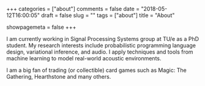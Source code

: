 +++
categories = ["about"]
comments = false
date = "2018-05-12T16:00:05"
draft = false
slug = ""
tags = ["about"]
title = "About"

showpagemeta = false
+++

I am currently working in Signal Processing Systems group at TU/e as a PhD
student. My research interests include probabilistic programming language design, variational
inference, and audio. I apply techniques and tools from machine learning to model
real-world acoustic environments.

I am a big fan of trading (or collectible) card games such as Magic: The Gathering, Hearthstone and many others.